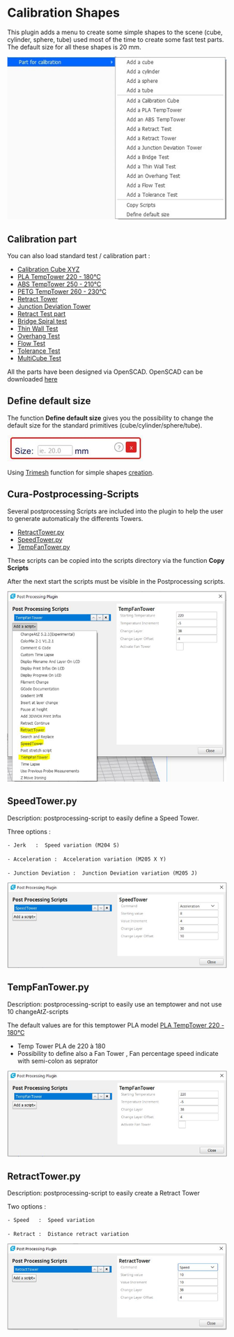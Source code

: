 # Calibration Shapes

This plugin adds a menu to create some simple shapes to the scene (cube, cylinder, sphere, tube) used most of the time to create some fast test parts. The default size for all these shapes is 20 mm.

![menu Extensions Calibration Shapes](./images/menu.jpg)

Calibration part
--

You can also load standard test  / calibration  part :
- [Calibration Cube XYZ](./models/CalibrationCube.stl)
- [PLA TempTower 220 - 180°C](./models/TempTowerPLA.stl)
- [ABS TempTower 250 - 210°C](./models/TempTowerABS.stl)
- [PETG TempTower 260 - 230°C](./models/TempTowerPETG.stl)
- [Retract Tower](./models/RetractTower.stl)
- [Junction Deviation Tower](./models/JunctionDeviationTower.stl)
- [Retract Test part](./models/RetractTest.stl)
- [Bridge Spiral test](./models/BridgeTest.stl)
- [Thin Wall Test](./models/ThinWall.stl)
- [Overhang Test](./models/Overhang.stl)
- [Flow Test](./models/FlowTest.stl)
- [Tolerance Test](./models/Tolerance.stl)
- [MultiCube Test](./models/MultiCube.stl)


All the parts have been designed via OpenSCAD. OpenSCAD can be downloaded [here](http://www.openscad.org/downloads.html)

Define default size
--

The function **Define default size** gives you the possibility to change the default size for the standard primitives (cube/cylinder/sphere/tube).

![define default size](./images/size.jpg)

Using [Trimesh](https://github.com/mikedh/trimesh) function for simple shapes [creation](https://github.com/mikedh/trimesh/blob/master/trimesh/creation.py).


Cura-Postprocessing-Scripts
--
Several postprocessing Scripts are included into the plugin to help the user to generate automaticaly the differents Towers.

- [RetractTower.py](./resources/RetractTower.py)
- [SpeedTower.py](./resources/SpeedTower.py)
- [TempFanTower.py](./resources/TempFanTower.py)

These scripts can be copied into the scripts directory via the function **Copy Scripts**

After the next start the scripts must be visible in the Postprocessing scripts.

![Adding script](./images/plugins.jpg)


SpeedTower.py
-----
Description:  postprocessing-script to easily define a Speed Tower.

Three options :

    - Jerk   :  Speed variation (M204 S) 
	
    - Acceleration :  Acceleration variation (M205 X Y) 
    
    - Junction Deviation :  Junction Deviation variation (M205 J) 

![SpeedTower.py](./images/speedtower.jpg)


TempFanTower.py
-----

Description:  postprocessing-script to easily use an temptower and not use 10 changeAtZ-scripts

 The default values are for this temptower PLA model [PLA TempTower 220 - 180°C](./models/TempTowerPLA.stl)
- Temp Tower PLA de 220 à 180
- Possibility to define also a Fan Tower , Fan percentage speed indicate with semi-colon as seprator

![TempFanTower.py](./images/tempfan.jpg)


RetractTower.py
-----

Description:  postprocessing-script to easily create a Retract Tower

Two options :

    - Speed   :  Speed variation
	
    - Retract :  Distance retract variation

![RetractTower.py](./images/retract-tower.jpg)


